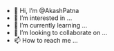 - 👋 Hi, I’m @AkashPatna
- 👀 I’m interested in ...
- 🌱 I’m currently learning ...
- 💞️ I’m looking to collaborate on ...
- 📫 How to reach me ...

<!---
AkashPatna/AkashPatna is a ✨ special ✨ repository because its `README.md` (this file) appears on your GitHub profile.
You can click the Preview link to take a look at your changes.
--->
